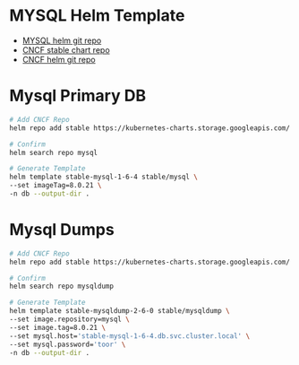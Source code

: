 # MYSQL Helm Template
- [MYSQL helm git repo](https://github.com/helm/charts/tree/master/stable/mysql)
- [CNCF stable chart repo](https://kubernetes-charts.storage.googleapis.com/)
- [CNCF helm git repo](https://github.com/helm/charts)

# Mysql Primary DB
```bash
# Add CNCF Repo
helm repo add stable https://kubernetes-charts.storage.googleapis.com/

# Confirm 
helm search repo mysql

# Generate Template
helm template stable-mysql-1-6-4 stable/mysql \
--set imageTag=8.0.21 \
-n db --output-dir .
```

# Mysql Dumps
```bash
# Add CNCF Repo
helm repo add stable https://kubernetes-charts.storage.googleapis.com/

# Confirm 
helm search repo mysqldump

# Generate Template
helm template stable-mysqldump-2-6-0 stable/mysqldump \
--set image.repository=mysql \
--set image.tag=8.0.21 \
--set mysql.host='stable-mysql-1-6-4.db.svc.cluster.local' \
--set mysql.password='toor' \
-n db --output-dir .
```
